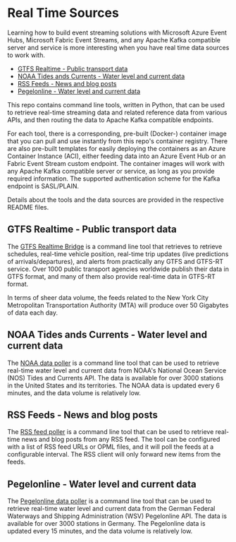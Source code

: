 # Real Time Sources

Learning how to build event streaming solutions with Microsoft Azure Event Hubs,
Microsoft Fabric Event Streams, and any Apache Kafka compatible server and
service is more interesting when you have real time data sources to work with.

* [GTFS Realtime - Public transport data](gtfs/README.md)
* [NOAA Tides ands Currents -  Water level and current data](noaa/README.md)
* [RSS Feeds - News and blog posts](rss/README.md)
* [Pegelonline - Water level and current data](pegelonline/README.md)

This repo contains command line tools, written in Python, that can be used to
retrieve real-time streaming data and related reference data from various APIs,
and then routing the data to Apache Kafka compatible endpoints.

For each tool, there is a corresponding, pre-built (Docker-) container image
that you can pull and use instantly from this repo's container registry. There
are also pre-built templates for easily deploying the containers as an Azure
Container Instance (ACI), either feeding data into an Azure Event Hub or an
Fabric Event Stream custom endpoint. The container images will work with any
Apache Kafka compatible server or service, as long as you provide required
information. The supported authentication scheme for the Kafka endpoint is
SASL/PLAIN.

Details about the tools and the data sources are provided in the respective
README files.

## GTFS Realtime - Public transport data

The [GTFS Realtime Bridge](gtfs/README.md) is a command line tool that retrieves
to retrieve schedules, real-time vehicle position, real-time trip updates (live
predictions of arrivals/departures), and alerts from practically any GTFS and
GTFS-RT service. Over 1000 public transport agencies worldwide publish their
data in GTFS format, and many of them also provide real-time data in GTFS-RT
format. 

In terms of sheer data volume, the feeds related to the New York City
Metropolitan Transportation Authority (MTA) will produce over 50 Gigabytes of
data each day.

## NOAA Tides ands Currents -  Water level and current data

The [NOAA data poller](noaa/README.md) is a command line tool that can be used
to retrieve real-time water level and current data from NOAA's National Ocean
Service (NOS) Tides and Currents API. The data is available for over 3000
stations in the United States and its territories. The NOAA data is updated
every 6 minutes, and the data volume is relatively low.

## RSS Feeds - News and blog posts

The [RSS feed poller](rss/README.md) is a command line tool that can be used to
retrieve real-time news and blog posts from any RSS feed. The tool can be
configured with a list of RSS feed URLs or OPML files, and it will poll the
feeds at a configurable interval. The RSS client will only forward new items
from the feeds.

## Pegelonline - Water level and current data

The [Pegelonline data poller](pegelonline/README.md) is a command line tool that
can be used to retrieve real-time water level and current data from the German
Federal Waterways and Shipping Administration (WSV) Pegelonline API. The data is
available for over 3000 stations in Germany. The Pegelonline data is updated
every 15 minutes, and the data volume is relatively low.